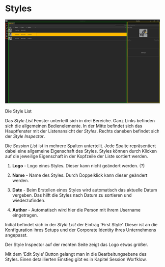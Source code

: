 # Styles 

 
 

![Placeholder](img/StyleList.PNG) 

 
 

Die Style List 

 

Das *Style List* Fenster unterteilt sich in drei Bereiche. Ganz Links befinden sich die allgemeinen Bedienelemente. In der Mitte befindet sich das Hauptfenster mit der Listenansicht der *Styles*. Rechts daneben befindet sich der *Style Inspector*. 

Die *Session List* ist in mehrere Spalten unterteilt. Jede Spalte repräsentiert dabei eine allgemeine Eigenschaft des Styles. Styles können durch Klicken auf die jeweilige Eigenschaft in der Kopfzeile der Liste sortiert werden. 

 

1.    **Logo** - Logo eines Styles. Dieser kann nicht geändert werden. (?) 

 

2.    **Name** - Name des Styles. Durch Doppelklick kann dieser geändert werden. 

 

3.    **Date** - Beim Erstellen eines Styles wird automatisch das aktuelle Datum vergeben. Das hilft die Styles nach Datum zu sortieren und wiederzufinden. 

 

4.    **Author** - Automatisch wird hier die Person mit ihrem Username eingetragen. 

 

Initial befindet sich in der *Style List* der Eintrag ‘First Style’. Dieser ist an die Konfiguration ihres Setups und der Corporate Identity ihres Unternehmens angepasst.  

Der Style Inspector auf der rechten Seite zeigt das Logo etwas größer. 

Mit dem ‘Edit Style’ Button gelangt man in die Bearbeitungsebene des Styles. Einen detaillierten Einstieg gibt es in Kapitel Session Worfklow. 
